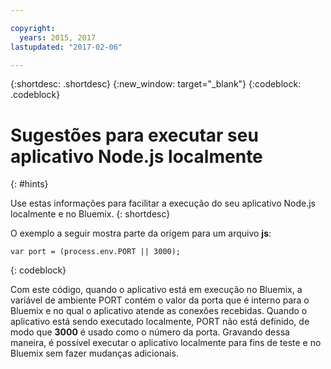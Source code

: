 ```yaml
---

copyright:
  years: 2015, 2017
lastupdated: "2017-02-06"

---
```


{:shortdesc: .shortdesc}
{:new_window: target="_blank"}
{:codeblock: .codeblock}


# Sugestões para executar seu aplicativo Node.js localmente
{: #hints}

Use estas informações para facilitar a execução do seu aplicativo Node.js localmente e no Bluemix.
{: shortdesc}

O exemplo a seguir mostra parte da origem para um arquivo **js**:
```
var port = (process.env.PORT || 3000);
```
{: codeblock}

Com este código, quando o aplicativo está em execução no Bluemix, a variável de ambiente PORT contém o
valor da porta que é interno para o Bluemix e no qual o aplicativo atende as conexões recebidas. Quando o
aplicativo está sendo executado localmente, PORT não está definido, de modo que **3000** é
usado como o número da porta. Gravando dessa maneira, é possível executar o aplicativo localmente para fins de teste e no Bluemix sem fazer mudanças adicionais.
